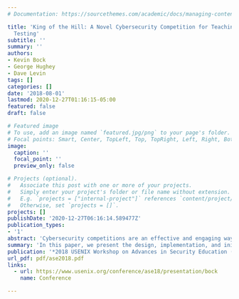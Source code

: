 ```yaml
---
# Documentation: https://sourcethemes.com/academic/docs/managing-content/

title: 'King of the Hill: A Novel Cybersecurity Competition for Teaching Penetration
  Testing'
subtitle: ''
summary: ''
authors:
- Kevin Bock
- George Hughey
- Dave Levin
tags: []
categories: []
date: '2018-08-01'
lastmod: 2020-12-27T01:16:15-05:00
featured: false
draft: false

# Featured image
# To use, add an image named `featured.jpg/png` to your page's folder.
# Focal points: Smart, Center, TopLeft, Top, TopRight, Left, Right, BottomLeft, Bottom, BottomRight.
image:
  caption: ''
  focal_point: ''
  preview_only: false

# Projects (optional).
#   Associate this post with one or more of your projects.
#   Simply enter your project's folder or file name without extension.
#   E.g. `projects = ["internal-project"]` references `content/project/deep-learning/index.md`.
#   Otherwise, set `projects = []`.
projects: []
publishDate: '2020-12-27T06:16:14.589477Z'
publication_types:
- '1'
abstract: 'Cybersecurity competitions are an effective and engaging way of providing students with hands-on experience of real-world security practices. Unfortunately, existing competitions are ill-suited in giving students experience in penetration testing, because they tend to lack three key aspects: (1) pivoting across multiple machines, (2) developing or implanting custom software, and (3) giving students enough time to prepare for a lively in-class competition. In this paper, we present the design, implementation, and initial run of King of the Hill (KotH), an active learning cybersecurity competition designed to give students experience performing and defending against penetration testing. KotH competitions involve a sophisticated network topology that students must pivot through in order to reach high-value targets. When teams take control of a machine, they also take on the responsibility of running its critical services and defending it against other teams. Our preliminary results indicate that KotH gives students valuable and effective first-hand experience with problems that professional penetration testers and network administrators face in real environments.'
summary: 'In this paper, we present the design, implementation, and initial run of King of the Hill (KotH), an active learning cybersecurity competition designed to give students experience performing and defending against penetration testing. KotH competitions involve a sophisticated network topology that students must pivot through in order to reach high-value targets. When teams take control of a machine, they also take on the responsibility of running its critical services and defending it against other teams.'
publication: '*2018 USENIX Workshop on Advances in Security Education (ASE 18)*'
url_pdf: pdf/ase2018.pdf
links:
  - url: https://www.usenix.org/conference/ase18/presentation/bock 
    name: Conference

---
```

